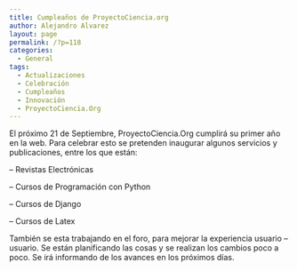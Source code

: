 ```yaml
---
title: Cumpleaños de ProyectoCiencia.org
author: Alejandro Alvarez
layout: page
permalink: /?p=118
categories:
  - General
tags:
  - Actualizaciones
  - Celebración
  - Cumpleaños
  - Innovación
  - ProyectoCiencia.Org
---
```

El próximo 21 de Septiembre, ProyectoCiencia.Org cumplirá su primer año en la web. Para celebrar esto se pretenden inaugurar algunos servicios y publicaciones, entre los que están:

&#8211; Revistas Electrónicas

&#8211; Cursos de Programación con Python

&#8211; Cursos de Django

&#8211; Cursos de Latex

También se esta trabajando en el foro, para mejorar la experiencia usuario &#8211; usuario. Se están planificando las cosas y se realizan los cambios poco a poco. Se irá informando de los avances en los próximos días.
